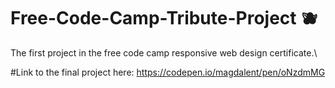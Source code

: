 # Free-Code-Camp-Tribute-Project 🫐
The first project in the free code camp responsive web design certificate.\\

#Link to the final project here:
https://codepen.io/magdalent/pen/oNzdmMG
